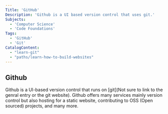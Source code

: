 ```yaml
---
Title: 'GitHub'
Description: 'Github is a UI based version control that uses git.'
Subjects:
  - 'Computer Science'
  - 'Code Foundations'
Tags:
  - 'GitHub'
  - 'Git'
CatalogContent:
  - "learn-git"
  - "paths/learn-how-to-build-websites"
---
```


## Github

Github is a UI-based version control that runs on [git](Not sure to link to the genral entry or the git website). Github offers many services mainly version control but also hosting for a static website, contributing to OSS (Open sourced) projects, and many more.
